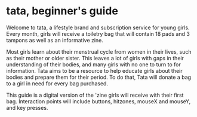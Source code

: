 # tata, beginner's guide

Welcome to tata, a lifestyle brand and subscription service for young girls. Every month, girls will receive a toiletry bag that will contain 18 pads and 3 tampons as well as an informative zine.

Most girls learn about their menstrual cycle from women in their lives, such as their mother or older sister. This leaves a lot of girls with gaps in their understanding of their bodies, and many girls with no one to turn to for information. Tata aims to be a resource to help educate girls about their bodies and prepare them for their period. To do that, Tata will donate a bag to a girl in need for every bag purchased.

This guide is a digital version of the 'zine girls will receive with their first bag. Interaction points will include buttons, hitzones, mouseX and mouseY, and key presses.  
